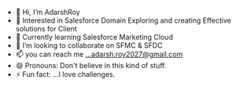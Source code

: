 - 👋 Hi, I’m AdarshRoy
- 👀 Interested in Salesforce Domain Exploring and creating Effective solutions for Client
- 🌱 Currently learning Salesforce Marketing Cloud
- 💞️ I’m looking to collaborate on SFMC & SFDC
- 📫 you can reach me ...adarsh.roy2027@gmail.com
- 😄 Pronouns: Don't believe in this kind of stuff.
- ⚡ Fun fact: ...I love challenges.

<!---
AdarshRoy16/AdarshRoy16 is a ✨ special ✨ repository because its `README.md` (this file) appears on your GitHub profile.
You can click the Preview link to take a look at your changes.
--->
